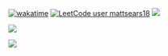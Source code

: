 
[![wakatime](https://wakatime.com/badge/user/ddad2840-c8ce-4174-b584-e390bdb7f01d.svg)](https://wakatime.com/@mattsears18)
[![LeetCode user mattsears18](https://img.shields.io/badge/dynamic/json?style=flat&labelColor=black&color=%23ffa116&label=Solved&query=solved&url=https%3A%2F%2Fleetcode-badge.vercel.app%2Fapi%2Fusers%2Fmattsears18&logo=leetcode&logoColor=yellow)](https://leetcode.com/mattsears18/)
![](https://komarev.com/ghpvc/?username=mattsears18&color=green)


[![](https://github-readme-stats.vercel.app/api?username=mattsears18&count_private=true&show_icons=true)](https://wakatime.com/@mattsears18)


[![](https://github-readme-stats.vercel.app/api/wakatime?username=mattsears18&layout=compact&langs_count=20&custom_title=Top%20Languages)](https://wakatime.com/@mattsears18)

